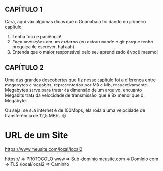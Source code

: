 ## CAPÍTULO 1

Cara, aqui vão algumas dicas que o Guanabara foi dando no primeiro capítulo:

1. Tenha foco e paciência!
2. Faça anotações em um caderno (eu estou usando o git porque tenho preguiça de escrever, hahaah)
3. Entenda que o maior responsável pelo seu aprendizado é você mesmo!

## CAPÍTULO 2

Uma das grandes descobertas que fiz nesse capítulo foi a diferença entre megabytes e megabits, representados por MB e Mb, respectivamente. Megabytes serve para tratar da dimensão de um arquivo, enquanto Megabits trata da velocidade de transmissão, que é 8x menor que o Megabyte.

Ou seja, se sua internet é de 100Mbps, ela roda a uma velocidade de transferência de 12,5 MB/s. 😆

# URL de um Site

https://www.meusite.com/local/local2

https:// => PROTOCOLO
www => Sub-domínio
meusite.com => Domínio
com => TLS
/local/local2 => Caminho